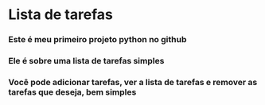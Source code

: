 # Lista de tarefas
### Este é meu primeiro projeto python no github

### Ele é sobre uma lista de tarefas simples

### Você pode adicionar tarefas, ver a lista de tarefas e remover as tarefas que deseja, bem simples
